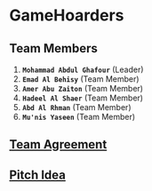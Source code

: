 # GameHoarders
## Team Members
1. **`Mohammad Abdul Ghafour`** (Leader)
2. **`Emad Al Behisy`** (Team Member)
3. **`Amer Abu Zaiton`** (Team Member)
4. **`Hadeel Al Shaer`** (Team Member)
5. **`Abd Al Rhman`** (Team Member)
6. **`Mu'nis Yaseen`** (Team Member)

## [Team Agreement](PrepareforProject/TeamAgreement.md)

## [Pitch Idea](PrepareforProject/PitchIdea.md)

